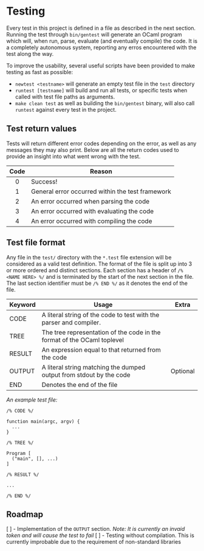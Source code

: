 # Testing
Every test in this project is defined in a file as described in the next section. Running the test through `bin/gentest` will generate an OCaml program which will, when run, parse, evaluate (and eventually compile) the code. It is a completely autonomous system, reporting any erros encountered with the test along the way.

To improve the usability, several useful scripts have been provided to make testing as fast as possible:
* `newtest <testname>` will generate an empty test file in the `test` directory
* `runtest [testname]` will build and run all tests, or specific tests when called with test file paths as arguments.
* `make clean test` as well as building the `bin/gentest` binary, will also call `runtest` against every test in the project.

## Test return values
Tests will return different error codes depending on the error, as well as any messages they may also print. Below are all the return codes used to provide an insight into what went wrong with the test.

Code | Reason
:---:|-------
0 | Success!
1 | General error occurred within the test framework
2 | An error occurred when parsing the code
3 | An error occurred with evaluating the code
4 | An error occurred with compiling the code

## Test file format
Any file in the `test/` directory with the `*.test` file extension will be considered as a valid test definition. The format of the file is split up into 3 or more ordered and distinct sections. Each section has a header of `/% <NAME HERE> %/` and is terminated by the start of the next section in the file. The last section identifier must be `/% END %/` as it denotes the end of the file.

Keyword | Usage | Extra
--------|-------|-------
CODE | A literal string of the code to test with the parser and compiler. |
TREE | The tree representation of the code in the format of the OCaml toplevel | 
RESULT | An expression equal to that returned from the code |
OUTPUT | A literal string matching the dumped output from stdout by the code | Optional
END | Denotes the end of the file

*_An example test file:_*

```
/% CODE %/

function main(argc, argv) {
  ...
}

/% TREE %/

Program [
  ("main", [], ...)
]

/% RESULT %/

...

/% END %/
```

## Roadmap
[ ] - Implementation of the `OUTPUT` section.
      _Note: It is currently an invaid token and will cause the test to fail_
[ ] - Testing without compilation. This is currently improbable due to the requirement of non-standard libraries

